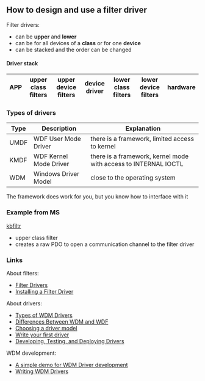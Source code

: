 ## How to design and use a filter driver

Filter drivers:
- can be **upper** and **lower**
- can be for all devices of a **class** or for one **device**
- can be stacked and the order can be changed

#### Driver stack

| APP  | upper class filters | upper device filters | device driver | lower class filters | lower device filters | hardware |
|------|---------------------|----------------------|---------------|---------------------|----------------------|----------|

### Types of drivers

| Type | Description            | Explanation                                                     |
|------|------------------------|-----------------------------------------------------------------|
| UMDF | WDF User Mode Driver   | there is a framework, limited access to kernel                  |
| KMDF | WDF Kernel Mode Driver | there is a framework, kernel mode with access to INTERNAL IOCTL |
| WDM  | Windows Driver Model   | close to the operating system                                   |

The framework does work for you, but you know how to interface with it

### Example from MS
[kbfiltr](https://github.com/Microsoft/Windows-driver-samples/tree/master/input/kbfiltr)
- upper class filter
- creates a raw PDO to open a communication channel to the filter driver

### Links
About filters:

- [Filter Drivers](https://docs.microsoft.com/en-us/windows-hardware/drivers/kernel/filter-drivers)
- [Installing a Filter Driver](https://docs.microsoft.com/en-us/windows-hardware/drivers/install/installing-a-filter-driver)

About drivers:
- [Types of WDM Drivers](https://docs.microsoft.com/en-us/windows-hardware/drivers/kernel/types-of-wdm-drivers)
- [Differences Between WDM and WDF](https://docs.microsoft.com/en-us/windows-hardware/drivers/wdf/differences-between-wdm-and-kmdf)
- [Choosing a driver model](https://docs.microsoft.com/en-us/windows-hardware/drivers/gettingstarted/choosing-a-driver-model)
- [Write your first driver](https://docs.microsoft.com/en-us/windows-hardware/drivers/gettingstarted/writing-your-first-driver)
- [Developing, Testing, and Deploying Drivers](https://docs.microsoft.com/en-us/windows-hardware/drivers/develop/)

WDM development:
- [A simple demo for WDM Driver development](https://www.codeproject.com/Articles/8651/A-simple-demo-for-WDM-Driver-development)
- [Writing WDM Drivers](https://docs.microsoft.com/en-us/windows-hardware/drivers/kernel/writing-wdm-drivers)
